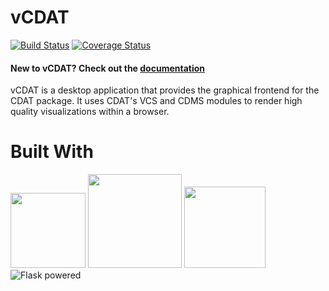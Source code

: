 # vCDAT 

[![Build Status](https://travis-ci.org/CDAT/vcdat.svg?branch=master)](https://travis-ci.org/CDAT/vcdat)
[![Coverage Status](https://coveralls.io/repos/github/CDAT/vcdat/badge.svg?branch=master)](https://coveralls.io/github/CDAT/vcdat?branch=master)

#### New to vCDAT? Check out the [documentation](https://cdat.github.io/vcdat/docs/html/user_install.html) 

vCDAT is a desktop application that provides the graphical frontend for the CDAT package. It uses CDAT's VCS and CDMS modules to render high quality visualizations within a browser.

# Built With

<img src=http://js.devexpress.com/Content/Images/features/html5-css-javascript-logos.png height="120px">
<img src=https://cdn.worldvectorlogo.com/logos/react.svg height="150px">
<img src=https://raw.githubusercontent.com/reactjs/redux/master/logo/logo.png height="130px">
<img src="http://flask.pocoo.org/static/badges/flask-powered.png" border="0" alt="Flask powered" title="Flask powered">
